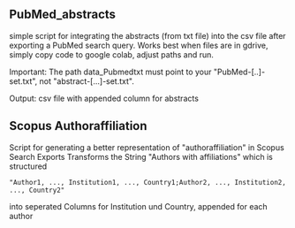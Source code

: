 

## PubMed_abstracts

simple script for integrating the abstracts (from txt file) into the csv file after exporting a PubMed search query.
Works best when files are in gdrive, simply copy code to google colab, adjust paths and run.

Important: The path data_Pubmedtxt must point to your "PubMed-[..]-set.txt", not "abstract-[...]-set.txt".

Output: csv file with appended column for abstracts

## Scopus Authoraffiliation

Script for generating a better representation of "authoraffiliation" in Scopus Search Exports
Transforms the String "Authors with affiliations" which is structured

`"Author1, ..., Institution1, ..., Country1;Author2, ..., Institution2, ..., Country2"`

into seperated Columns for Institution und Country, appended for each author
